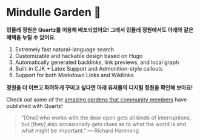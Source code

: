 # Mindulle Garden 🎉

**민들레 정원은 Quartz를 이용해 배포되었어요! 그래서 민들레 정원에서도 아래와 같은 혜택을 누릴 수 있어요.**

1. Extremely fast natural-language search
2. Customizable and hackable design based on Hugo
3. Automatically generated backlinks, link previews, and local graph
4. Built-in CJK + Latex Support and Admonition-style callouts
5. Support for both Markdown Links and Wikilinks

**정원을 더 이쁘고 화려하게 꾸미고 싶다면 아래 유저들의 디지털 정원을 확인해 보아요!**

Check out some of the [amazing gardens that community members](https://quartz.jzhao.xyz/notes/showcase/) have published with Quartz!

> “[One] who works with the door open gets all kinds of interruptions, but [they] also occasionally gets clues as to what the world is and what might be important.” — Richard Hamming
